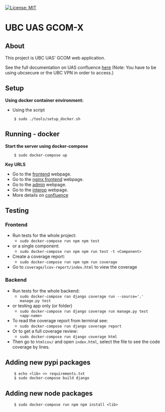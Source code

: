 [![License: MIT](https://img.shields.io/github/license/vintasoftware/django-react-boilerplate.svg)](LICENSE.txt)

# UBC UAS GCOM-X

## About
This project is UBC UAS' GCOM web application.

See the full documentation on UAS confluence [here](http://confluence.ubcuas.com/display/GCOM/Software+Systems+Documentation+2019) (Note: You have to be using ubcsecure or the UBC VPN in order to access.)

## Setup
**Using docker container environment:**
- Using the script

```shell
    $ sudo ./tools/setup_docker.sh
```

## Running - docker
**Start the server using docker-compose**

```shell
    $ sudo docker-compose up
```

**Key URLS**

- Go to the [frontend](http://127.0.0.1:8080/) webpage.
- Go to the [nginx frontend](http://127.0.0.1:8089/) webpage.
- Go to the [admin](http://127.0.0.1:8089/admin/) webpage.
- Go to the [interop](http://127.0.0.1:8000/) webpage.
- More details on [confluence](http://confluence.ubcuas.com/display/GCOM/Software+Systems+Documentation+2019)


## Testing
### Frontend
- Run tests for the whole project:
    - `sudo docker-compose run npm npm test`
- or a single component:
    - `sudo docker-compose run npm npm run test -t <Component>`
- Create a coverage report:
    - `sudo docker-compose run npm npm run coverage`
- Go to `coverage/lcov-report/index.html` to view the coverage

### Backend
- Run tests for the whole backend:
    - `sudo docker-compose run django coverage run --source='.' manage.py test`
- or testing app only (or folder)
    - `sudo docker-compose run django coverage run manage.py test <app-name>`
- To read the coverage report from terminal see:
    - `sudo docker-compose run django coverage report`
- Or to get a full coverage review:
    - `sudo docker-compose run django coverage html`
- Then go to `htmlcov/` and open `index.html`, select the file to see the code coverage by lines.

## Adding new pypi packages
```shell
    $ echo <lib> >> requirements.txt
    $ sudo docker-compose build django
  ```

## Adding new node packages
```shell
    $ sudo docker-compose run npm npm install <lib>
  ```
